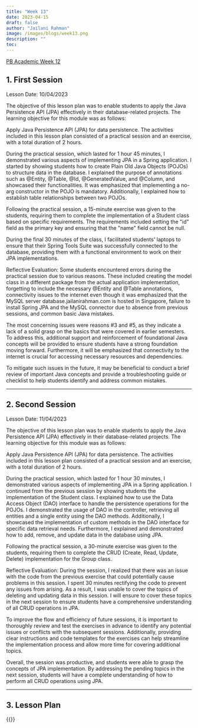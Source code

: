 ```yaml
---
title: "Week 13"
date: 2023-04-15
draft: false
author: "Jailani Rahman"
image: /images/blogs/week13.png
description: ""
toc:
---
```


<div class="h1"><u>PB Academic Week 12</u></div>

## 1. First Session

Lesson Date: 10/04/2023

The objective of this lesson plan was to enable students to apply the Java Persistence API (JPA) effectively in their database-related projects. The learning objective for this module was as follows:

Apply Java Persistence API (JPA) for data persistence.
The activities included in this lesson plan consisted of a practical session and an exercise, with a total duration of 2 hours.

During the practical session, which lasted for 1 hour 45 minutes, I demonstrated various aspects of implementing JPA in a Spring application. I started by showing students how to create Plain Old Java Objects (POJOs) to structure data in the database. I explained the purpose of annotations such as @Entity, @Table, @Id, @GeneratedValue, and @Column, and showcased their functionalities. It was emphasized that implementing a no-arg constructor in the POJO is mandatory. Additionally, I explained how to establish table relationships between two POJOs.

Following the practical session, a 15-minute exercise was given to the students, requiring them to complete the implementation of a Student class based on specific requirements. The requirements included setting the "id" field as the primary key and ensuring that the "name" field cannot be null.

During the final 30 minutes of the class, I facilitated students' laptops to ensure that their Spring Tools Suite was successfully connected to the database, providing them with a functional environment to work on their JPA implementations.

Reflective Evaluation:
Some students encountered errors during the practical session due to various reasons. These included creating the model class in a different package from the actual application implementation, forgetting to include the necessary @Entity and @Table annotations, connectivity issues to the internet even though it was emphasized that the MySQL server database.jailanirahman.com is hosted in Singapore, failure to install Spring JPA and the MySQL connector due to absence from previous sessions, and common basic Java mistakes.

The most concerning issues were reasons #3 and #5, as they indicate a lack of a solid grasp on the basics that were covered in earlier semesters. To address this, additional support and reinforcement of foundational Java concepts will be provided to ensure students have a strong foundation moving forward. Furthermore, it will be emphasized that connectivity to the internet is crucial for accessing necessary resources and dependencies.

To mitigate such issues in the future, it may be beneficial to conduct a brief review of important Java concepts and provide a troubleshooting guide or checklist to help students identify and address common mistakes.

---

## 2. Second Session

Lesson Date: 11/04/2023

The objective of this lesson plan was to enable students to apply the Java Persistence API (JPA) effectively in their database-related projects. The learning objective for this module was as follows:

Apply Java Persistence API (JPA) for data persistence.
The activities included in this lesson plan consisted of a practical session and an exercise, with a total duration of 2 hours.

During the practical session, which lasted for 1 hour 30 minutes, I demonstrated various aspects of implementing JPA in a Spring application. I continued from the previous session by showing students the implementation of the Student class. I explained how to use the Data Access Object (DAO) interface to handle the persistence operations for the POJOs. I demonstrated the usage of DAO in the controller, retrieving all entities and a single entity using the DAO methods. Additionally, I showcased the implementation of custom methods in the DAO interface for specific data retrieval needs. Furthermore, I explained and demonstrated how to add, remove, and update data in the database using JPA.

Following the practical session, a 30-minute exercise was given to the students, requiring them to complete the CRUD (Create, Read, Update, Delete) implementation for the Group class.

Reflective Evaluation:
During the session, I realized that there was an issue with the code from the previous exercise that could potentially cause problems in this session. I spent 30 minutes rectifying the code to prevent any issues from arising. As a result, I was unable to cover the topics of deleting and updating data in this session. I will ensure to cover these topics in the next session to ensure students have a comprehensive understanding of all CRUD operations in JPA.

To improve the flow and efficiency of future sessions, it is important to thoroughly review and test the exercises in advance to identify any potential issues or conflicts with the subsequent sessions. Additionally, providing clear instructions and code templates for the exercises can help streamline the implementation process and allow more time for covering additional topics.

Overall, the session was productive, and students were able to grasp the concepts of JPA implementation. By addressing the pending topics in the next session, students will have a complete understanding of how to perform all CRUD operations using JPA.

---

## 3. Lesson Plan
{{<embed-pdf url="../resources/NEP_LP_S2_23_WK12_MJA.pdf">}}